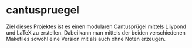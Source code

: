 # cantuspruegel
Ziel dieses Projektes ist es einen modularen Cantusprügel mittels Lilypond und LaTeX zu erstellen. Dabei kann man mittels der beiden verschiedenen Makefiles sowohl eine Version mit als auch ohne Noten erzeugen.
